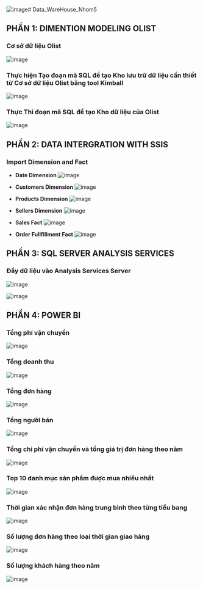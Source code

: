 ![image](https://github.com/user-attachments/assets/03266212-2d43-4f33-b2ae-636e88463b05)# Data_WareHouse_Nhom5

## PHẦN 1: DIMENTION MODELING OLIST

### Cơ sở dữ liệu Olist
![image](https://github.com/user-attachments/assets/9cee522a-d417-4492-b011-662a385413b2)


### Thực hiện Tạo đoạn mã SQL để tạo Kho lưu trữ dữ liệu cần thiết từ Cơ sở dữ liệu Olist bằng tool Kimball
![image](https://github.com/user-attachments/assets/317b9b87-61d1-4004-bd39-ff90514183ea)


### Thực Thi đoạn mã SQL để tạo Kho dữ liệu của Olist
![image](https://github.com/user-attachments/assets/44d987fb-b529-4809-bef7-90b842ce066a)


## PHẦN 2: DATA INTERGRATION WITH SSIS

### Import Dimension and Fact

* **Date Dimension**
  ![image](https://github.com/user-attachments/assets/7dbbdd38-0b56-4191-ac72-437e753ca3a2)

* **Customers Dimension**
  ![image](https://github.com/user-attachments/assets/afb933c3-cf57-4da7-abc4-bbd3bfa67f30)

* **Products Dimension**
  ![image](https://github.com/user-attachments/assets/261a0171-e9c1-4842-8620-00e46dd9d4f3)

* **Sellers Dimension**
  ![image](https://github.com/user-attachments/assets/0a32ea8f-36f0-42c8-8752-970174a53d25)

* **Sales Fact**
  ![image](https://github.com/user-attachments/assets/79acaabe-0963-456e-ac6a-b95cd8c1b18d)

* **Order Fullfillment Fact**
  ![image](https://github.com/user-attachments/assets/566780d4-6e40-4126-9a47-4d8979a7f9b5)


## PHẦN 3: SQL SERVER ANALYSIS SERVICES

### Đẩy dữ liệu vào Analysis Services Server
![image](https://github.com/user-attachments/assets/8f0bd6b1-339e-434b-bc04-c391b3065436)

![image](https://github.com/user-attachments/assets/9ed1d502-79e7-47a9-94e6-58cb93fb6b6e)

## PHẦN 4: POWER BI

### Tổng phí vận chuyển
![image](https://github.com/user-attachments/assets/5c192078-bd3d-4088-9426-f49bf27f0292)


### Tổng doanh thu
![image](https://github.com/user-attachments/assets/30557120-d373-4aff-aa12-6dfb29b48c18)


### Tổng đơn hàng
![image](https://github.com/user-attachments/assets/a49cd628-b0a5-476a-9105-41a2cbad67b2)


### Tổng người bán
![image](https://github.com/user-attachments/assets/d83579ee-204b-4ed6-86f0-9d662c78fcdb)


### Tổng chi phí vận chuyển và tổng giá trị đơn hàng theo năm
![image](https://github.com/user-attachments/assets/382cbc3d-6b59-4dcc-bf35-ddbf591130f4)


### Top 10 danh mục sản phẩm được mua nhiều nhất
![image](https://github.com/user-attachments/assets/38e4ed9e-268c-4e63-b05c-149af441787a)


### Thời gian xác nhận đơn hàng trung bình theo từng tiểu bang
![image](https://github.com/user-attachments/assets/5d2f6d01-1a86-45eb-a3a3-02933d177816)


### Số lượng đơn hàng theo loại thời gian giao hàng
![image](https://github.com/user-attachments/assets/b399a5ab-aaa0-4d74-bd85-827929fe5c7a)


### Số lượng khách hàng theo năm
![image](https://github.com/user-attachments/assets/faf72049-d52c-4bbb-8d72-402589162e3e)
